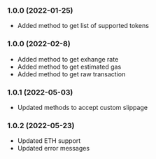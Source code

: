 ### 1.0.0 (2022-01-25)

* Added method to get list of supported tokens


### 1.0.0 (2022-02-8)

* Added method to get exhange rate
* Added method to get estimated gas
* Added method to get raw transaction


### 1.0.1 (2022-05-03)

* Updated methods to accept custom slippage


### 1.0.2 (2022-05-23)

* Updated ETH support
* Updated error messages
